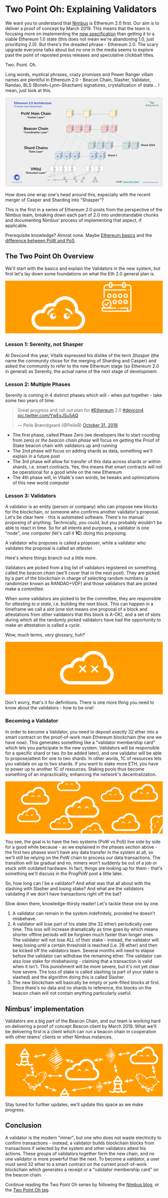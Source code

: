 # Two Point Oh: Explaining Validators

We want you to understand that [Nimbus](https://our.status.im/nimbus-for-newbies/) is Ethereum 2.0 first. Our aim is to deliver a proof of concept by March 2019. This means that the team is focusing more on implementing the [new specification](https://github.com/ethereum/eth2.0-specs) than getting it to a viable Ethereum 1.0 state (this does not mean we're abandoning 1.0, just prioritizing 2.0). But there's the dreaded phrase - Ethereum 2.0. The scary upgrade everyone talks about but no one in the media seems to explore past the point of reposted press releases and speculative clickbait titles.

Two. Point. Oh.

Long words, mystical phrases, crazy promises and Power Ranger villain names are plentiful in Ethereum 2.0 - Beacon Chain, Slasher, Validator, Randao, BLS (Boneh–Lynn–Shacham) signatures, crystallization of state... I mean, just look at this.

![Complex](../images/01.png)

How does one wrap one's head around this, especially with the recent merger of Casper and Sharding into "Shasper"?

This is the first in a series of Ethereum 2.0 posts from the perspective of the Nimbus team, breaking down each part of 2.0 into understandable chunks and documenting Nimbus' process of implementing that aspect, if applicable. 

Prerequisite knowledge? Almost none. Maybe [Ethereum basics](https://bitfalls.com/2017/09/19/what-ethereum-compare-to-bitcoin/) and the [difference between PoW and PoS](https://bitfalls.com/2018/04/24/whats-the-difference-between-proof-of-work-pow-proof-of-stake-pos-and-delegated-pos/).


## The Two Point Oh Overview

We'll start with the basics and explain the Validators in the new system, but first let's lay down some foundations on what the Eth 2.0 general plan is.

![When](../images/02.png)

### Lesson 1: Serenity, not Shasper

At Devcon4 this year, Vitalik expressed his dislike of the term _Shasper_ (the name the community chose for the merging of Sharding and Casper) and asked the community to refer to the new Ethereum stage (so Ethereum 2.0 in general) as Serenity, the actual name of the next stage of development.

### Lesson 2: Multiple Phases

Serenity is coming in 4 distinct phases which will - when put together - take some two years of time.

<blockquote class="twitter-tweet" data-lang="en"><p lang="en" dir="ltr">Great progress and roll out plan for <a href="https://twitter.com/hashtag/Ethereum?src=hash&amp;ref_src=twsrc%5Etfw">#Ethereum</a> 2.0 <a href="https://twitter.com/hashtag/devcon4?src=hash&amp;ref_src=twsrc%5Etfw">#devcon4</a> <a href="https://t.co/YwExJSu5AQ">pic.twitter.com/YwExJSu5AQ</a></p>&mdash; Pelle Brændgaard (@PelleB) <a href="https://twitter.com/PelleB/status/1057581668976885760?ref_src=twsrc%5Etfw">October 31, 2018</a></blockquote>
<script async src="https://platform.twitter.com/widgets.js" charset="utf-8"></script>


- The first phase, called Phase Zero (we developers like to start counting from zero) or _the beacon chain phase_ will focus on getting the Proof of Stake beacon chain with validators up and running
- The 2nd phase will focus on adding shards as data, something we'll explain in a future post
- The 3rd phase will allow for transfer of this data across shards or within shards, i.e. smart contracts. Yes, this means that smart contracts will not be operational for a good while on the new Ethereum
- The 4th phase will, in Vitalik's own words, be tweaks and optimizations of this new world computer

### Lesson 3: Validators

A validator is an entity (person or company) who can propose new blocks for the blockchain, or someone who confirms another validator's proposal. Let's be clear here - this is automated software. There's no manual proposing of anything. Technically, you could, but you probably wouldn't be able to react in time. So for all intents and purposes, a validator is one "node", _one computer_ (let's call it **1C**) doing this proposing.

A validator who proposes is called a _proposer_, while a validator who validates the proposal is called an _attester_.

Here's where things branch out a little more.

Validators are picked from a big list of validators registered on something called the _beacon chain_ (we'll cover that in the next post). They are picked by a part of the blockchain in charge of selecting random numbers (a randomizer known as RANDAO+VDF) and those validators that are picked make a _committee_.

When some validators are picked to be the committee, they are responsible for _attesting to a state_, i.e. building the next block. This can happen in a timeframe we call a _slot_ (one slot means one proposal of a block and attestations from other validators that this block is A-OK), and a set of slots during which all the randomly picked validators have had the opportunity to make an attestation is called a _cycle_.

Wow, much terms, very glossary, huh?

![Confooz](../images/03.png)

Don't worry, that's it for definitions. There is one more thing you need to know about the validators - how to be one!

### Becoming a Validator

In order to become a Validator, you need to deposit *exactly* 32 ether into a smart contract on the proof-of-work main Ethereum blockchain (the one we have now). This generates something like a "validator membership card" which lets you participate in the new system. Validators will be responsible for a specific shard or two (to be added later), and one validator will be able to propose/attest for one to two shards. In other words, 1C of resources lets you validate on up to two shards. If you want to stake more ETH, you have to power up to another 1C of resources. Staking pools thus become something of an impracticality, enhancing the network's decentralization.

![Decentralization](../images/04.png)

You see, the goal is to have the two systems (PoW vs PoS) live side by side for a good while because - as we explained in the phases section above - the first two phases won't have any data transfer in the system at all, so we'll still be relying on the PoW chain to process our data transactions. The transition will be gradual and no, miners won't suddenly be out of a job or stuck with outdated hardware. In fact, things are looking up for them - that's something we'll discuss in the ProgPoW post a little later.

So, how long can I be a validator? And what was that all about with the slashing with Slasher and losing stake? And what are the validators validating if we don't have transactions right off the bat?

Slow down there, knowledge-thirsty reader! Let's tackle these one by one.

1. A validator can remain in the system indefinitely, provided he doesn't misbehave.
2. A validator will lose part of his stake (the 32 ether) periodically over time. This loss will increase dramatically as time goes by which means shorter offline periods will be forgiven much faster than longer ones. The validator will not lose ALL of their stake - instead, the validator will keep losing until a certain threshold is reached (i.e. 28 ether) and then be kicked off the validators team. Several months will need to elapse before the validator can withdraw the remaining ether. The validator can also lose stake for misbehaving - claiming that a transaction is valid when it isn't. This punishment will be more severe, but it's not yet clear how severe. The loss of stake is called slashing (a part of your stake is slashed) and the algorithm doing this is called Slasher.
3. The new blockchain will basically be empty or junk-filled blocks at first. Since there's no data and no shards to reference, the blocks on the beacon chain will not contain anything particularly useful.

## Nimbus' implementation

Validators are a big part of the Beacon Chain, and our team is working hard on delivering a proof of concept Beacon client by March 2019. What we'll be delivering first is a client which can run a beacon chain in cooperation with other teams' clients or other Nimbus instances. 

![Networking](../images/05.png)

Stay tuned for further updates, we'll update this space as we make progress.

## Conclusion

A validator is the modern "miner", but one who does not waste electricity to confirm transactions - instead, a validator builds blockchain blocks from transactions if selected by the system and other validators attest his actions. These groups of validators together form the new chain, and no one validator is more powerful than the next. To become a validator, a user must send 32 ether to a smart contract on the current proof-of-work blockchain which generates a receipt or a "validator membership card" on the beacon chain.

Continue reading the Two Point Oh series by following the [Nimbus blog](https://our.status.im/tag/nimbus/), or the [Two Point Oh tag](https://our.status.im/tag/two-point-oh/).
